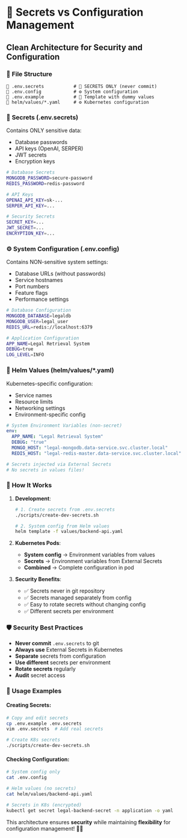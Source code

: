 # 🔐 Secrets vs Configuration Management
## Clean Architecture for Security and Configuration

### 📁 **File Structure**

```
📄 .env.secrets           # 🔐 SECRETS ONLY (never commit)
📄 .env.config            # ⚙️ System configuration  
📄 .env.example           # 📝 Template with dummy values
📄 helm/values/*.yaml     # ⚙️ Kubernetes configuration
```

### 🔐 **Secrets (.env.secrets)**

Contains ONLY sensitive data:
- Database passwords
- API keys (OpenAI, SERPER)
- JWT secrets
- Encryption keys

```bash
# Database Secrets
MONGODB_PASSWORD=secure-password
REDIS_PASSWORD=redis-password

# API Keys
OPENAI_API_KEY=sk-...
SERPER_API_KEY=...

# Security Secrets
SECRET_KEY=...
JWT_SECRET=...
ENCRYPTION_KEY=...
```

### ⚙️ **System Configuration (.env.config)**

Contains NON-sensitive system settings:
- Database URLs (without passwords)
- Service hostnames
- Port numbers
- Feature flags
- Performance settings

```bash
# Database Configuration
MONGODB_DATABASE=legaldb
MONGODB_USER=legal_user
REDIS_URL=redis://localhost:6379

# Application Configuration
APP_NAME=Legal Retrieval System
DEBUG=true
LOG_LEVEL=INFO
```

### 🎯 **Helm Values (helm/values/*.yaml)**

Kubernetes-specific configuration:
- Service names
- Resource limits
- Networking settings
- Environment-specific config

```yaml
# System Environment Variables (non-secret)
env:
  APP_NAME: "Legal Retrieval System"
  DEBUG: "true"
  MONGO_HOST: "legal-mongodb.data-service.svc.cluster.local"
  REDIS_HOST: "legal-redis-master.data-service.svc.cluster.local"

# Secrets injected via External Secrets
# No secrets in values files!
```

### 🔄 **How It Works**

1. **Development**:
   ```bash
   # 1. Create secrets from .env.secrets
   ./scripts/create-dev-secrets.sh
   
   # 2. System config from Helm values
   helm template -f values/backend-api.yaml
   ```

2. **Kubernetes Pods**:
   - **System config** → Environment variables from values
   - **Secrets** → Environment variables from External Secrets
   - **Combined** → Complete configuration in pod

3. **Security Benefits**:
   - ✅ Secrets never in git repository
   - ✅ Secrets managed separately from config
   - ✅ Easy to rotate secrets without changing config
   - ✅ Different secrets per environment

### 🛡️ **Security Best Practices**

- **Never commit** `.env.secrets` to git
- **Always use** External Secrets in Kubernetes
- **Separate** secrets from configuration
- **Use different** secrets per environment
- **Rotate secrets** regularly
- **Audit** secret access

### 📝 **Usage Examples**

#### Creating Secrets:
```bash
# Copy and edit secrets
cp .env.example .env.secrets
vim .env.secrets  # Add real secrets

# Create K8s secrets
./scripts/create-dev-secrets.sh
```

#### Checking Configuration:
```bash
# System config only
cat .env.config

# Helm values (no secrets)
cat helm/values/backend-api.yaml

# Secrets in K8s (encrypted)
kubectl get secret legal-backend-secret -n application -o yaml
```

This architecture ensures **security** while maintaining **flexibility** for configuration management! 🔐✅
